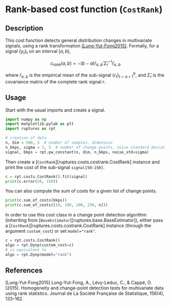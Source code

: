 # Rank-based cost function (`CostRank`)

## Description

This cost function detects general distribution changes in multivariate signals, using a rank transformation [[Lung-Yut-Fong2015]](#Lung-Yut-Fong2015).
Formally, for a signal $\{y_t\}_t$ on an interval $[a, b)$,

$$
c_{rank}(a, b) = -(b - a) \bar{r}_{a..b}' \hat{\Sigma}_r^{-1} \bar{r}_{a..b}
$$

where $\bar{r}_{a..b}$ is the empirical mean of the sub-signal $\{r_t\}_{t=a+1}^b$, and $\hat{\Sigma}_r$ is the covariance matrix of the complete rank signal $r$.

## Usage

Start with the usual imports and create a signal.

```python
import numpy as np
import matplotlib.pylab as plt
import ruptures as rpt

# creation of data
n, dim = 500, 3  # number of samples, dimension
n_bkps, sigma = 3, 5  # number of change points, noise standard deviation
signal, bkps = rpt.pw_constant(n, dim, n_bkps, noise_std=sigma)
```

Then create a [`CostRank`][ruptures.costs.costrank.CostRank] instance and print the cost of the sub-signal `signal[50:150]`.

```python
c = rpt.costs.CostRank().fit(signal)
print(c.error(50, 150))
```

You can also compute the sum of costs for a given list of change points.

```python
print(c.sum_of_costs(bkps))
print(c.sum_of_costs([10, 100, 200, 250, n]))
```

In order to use this cost class in a change point detection algorithm (inheriting from [`BaseEstimator`][ruptures.base.BaseEstimator]), either pass a [`CostRank`][ruptures.costs.costrank.CostRank] instance (through the argument `custom_cost`) or set `model="rank"`.

```python
c = rpt.costs.CostRank()
algo = rpt.Dynp(custom_cost=c)
# is equivalent to
algo = rpt.Dynp(model="rank")
```

## References

<a id="Lung-Yut-Fong2015">[Lung-Yut-Fong2015]</a>
Lung-Yut-Fong, A., Lévy-Leduc, C., & Cappé, O. (2015). Homogeneity and change-point detection tests for multivariate data using rank statistics. Journal de La Société Française de Statistique, 156(4), 133–162.